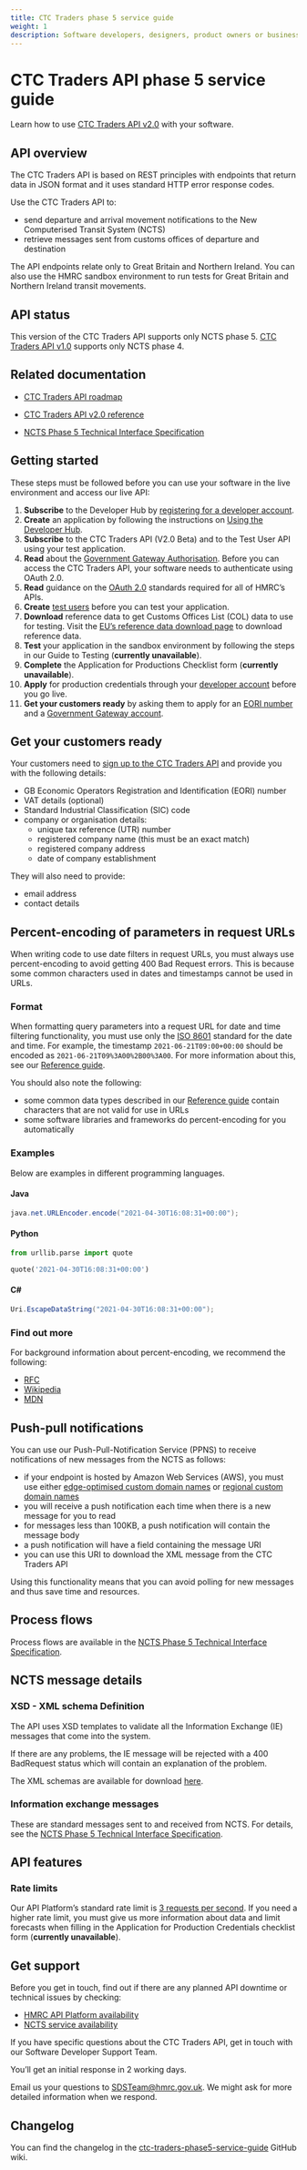 ```yaml
---
title: CTC Traders phase 5 service guide
weight: 1
description: Software developers, designers, product owners or business analysts. Integrate your software with Common Transit Convention Traders API.
---
```


# CTC Traders API phase 5 service guide

Learn how to use [CTC Traders API v2.0](/api-documentation/docs/api/service/common-transit-convention-traders/2.0) with your software.

## API overview

The CTC Traders API is based on REST principles with endpoints that return data in JSON format and it uses standard HTTP error response codes.

Use the CTC Traders API to:

- send departure and arrival movement notifications to the New Computerised Transit System (NCTS)
- retrieve messages sent from customs offices of departure and destination

The API endpoints relate only to Great Britain and Northern Ireland. You can also use the HMRC sandbox environment to run tests for Great Britain and Northern Ireland transit movements.

## API status

This version of the CTC Traders API supports only NCTS phase 5. [CTC Traders API v1.0](/api-documentation/docs/api/service/common-transit-convention-traders/1.0) supports only NCTS phase 4.

## Related documentation

- [CTC Traders API roadmap](/roadmaps/common-transit-convention-traders-roadmap/#phase-5)

- [CTC Traders API v2.0 reference](/api-documentation/docs/api/service/common-transit-convention-traders/2.0/oas/page)
- [NCTS Phase 5 Technical Interface Specification](/guides/ctc-traders-phase5-tis)

## Getting started

These steps must be followed before you can use your software in the live environment and access our live API:

1. **Subscribe** to the Developer Hub by [registering for a developer account](/developer/registration).
1. **Create** an application by following the instructions on [Using the Developer Hub](/api-documentation/docs/using-the-hub).
1. **Subscribe** to the CTC Traders API (V2.0 Beta) and to the Test User API using your test application.
1. **Read** about the [Government Gateway Authorisation](/api-documentation/docs/authorisation). Before you can access the CTC Traders API, your software needs to authenticate using OAuth 2.0.
1. **Read** guidance on the [OAuth 2.0](/api-documentation/docs/authorisation) standards required for all of HMRC’s APIs.
1. **Create** [test users](/api-documentation/docs/api/service/api-platform-test-user/1.0) before you can test your application.
1. **Download** reference data to get Customs Offices List (COL) data to use for testing. Visit the [EU’s reference data download page](https://ec.europa.eu/taxation_customs/dds2/rd/rd_download_home.jsp?Lang=en) to download reference data.
1. **Test** your application in the sandbox environment by following the steps in our Guide to Testing (**currently unavailable**).
1. **Complete** the Application for Productions Checklist form (**currently unavailable**).
1. **Apply** for production credentials through your [developer account](/developer/login) before you go live.
1. **Get your customers ready** by asking them to apply for an [EORI number](https://www.gov.uk/eori) and a [Government Gateway account](https://www.gov.uk/log-in-register-hmrc-online-services).

## Get your customers ready

Your customers need to [sign up to the CTC Traders API](https://www.tax.service.gov.uk/customs-enrolment-services/ctc/subscribe) and provide you with the following details:

* GB Economic Operators Registration and Identification (EORI) number
* VAT details (optional) 
* Standard Industrial Classification (SIC) code
* company or organisation details: 
  * unique tax reference (UTR) number 
  * registered company name (this must be an exact match)
  * registered company address 
  * date of company establishment 

They will also need to provide:

* email address 
* contact details

## Percent-encoding of parameters in request URLs

When writing code to use date filters in request URLs, you must always use percent-encoding to avoid getting 400 Bad Request errors. This is because some common characters used in dates and timestamps cannot be used in URLs.

### Format

When formatting query parameters into a request URL for date and time filtering functionality, you must use only the [ISO 8601](https://www.iso.org/iso-8601-date-and-time-format.html) standard for the date and time. For example, the timestamp `2021-06-21T09:00+00:00` should be encoded as `2021-06-21T09%3A00%2B00%3A00`. For more information about this, see our [Reference guide](/api-documentation/docs/reference-guide#common-data-types).

You should also note the following:

 - some common data types described in our [Reference guide](/api-documentation/docs/reference-guide#common-data-types) contain characters that are not valid for use in URLs
 - some software libraries and frameworks do percent-encoding for you automatically

### Examples

Below are examples in different programming languages.

#### Java

```java
java.net.URLEncoder.encode("2021-04-30T16:08:31+00:00");
```

#### Python

```python
from urllib.parse import quote

quote('2021-04-30T16:08:31+00:00')
```

#### C# #

```c#
Uri.EscapeDataString("2021-04-30T16:08:31+00:00");
```

### Find out more

For background information about percent-encoding, we recommend the following:

 - [RFC](https://datatracker.ietf.org/doc/html/rfc3986)
 - [Wikipedia](https://en.wikipedia.org/wiki/Percent-encoding)
 - [MDN](https://developer.mozilla.org/en-US/docs/Glossary/percent-encoding)

## Push-pull notifications

You can use our Push-Pull-Notification Service (PPNS) to receive notifications of new messages from the NCTS as follows:

* if your endpoint is hosted by Amazon Web Services (AWS), you must use either [edge-optimised custom domain names](https://docs.aws.amazon.com/apigateway/latest/developerguide/how-to-edge-optimized-custom-domain-name.html) or [regional custom domain names](https://docs.aws.amazon.com/apigateway/latest/developerguide/apigateway-regional-api-custom-domain-create.html)
* you will receive a push notification each time when there is a new message for you to read
* for messages less than 100KB, a push notification will contain the message body
* a push notification will have a field containing the message URI
* you can use this URI to download the XML message from the CTC Traders API

Using this functionality means that you can avoid polling for new messages and thus save time and resources.

## Process flows

Process flows are available in the [NCTS Phase 5 Technical Interface Specification](/guides/ctc-traders-phase5-tis).

## NCTS message details

### XSD - XML schema Definition
The API uses XSD templates to validate all the Information Exchange (IE) messages that come into the system.

If there are any problems, the IE message will be rejected with a 400 BadRequest status which will contain an explanation of the problem.

The XML schemas are available for download [here](https://github.com/hmrc/transit-movements-validator/tree/main/conf/xsd).

### Information exchange messages

These are standard messages sent to and received from NCTS. For details, see the [NCTS Phase 5 Technical Interface Specification](/guides/ctc-traders-phase5-tis).

## API features

### Rate limits

Our API Platform’s standard rate limit is [3 requests per second](/api-documentation/docs/reference-guide#rate-limiting). If you need a higher rate limit, you must give us more information about data and limit forecasts when filling in the Application for Production Credentials checklist form (**currently unavailable**).

## Get support

Before you get in touch, find out if there are any planned API downtime or technical issues by checking:

 - [HMRC API Platform availability](https://api-platform-status.production.tax.service.gov.uk/)
 - [NCTS service availability](https://www.gov.uk/government/publications/new-computerised-transit-system-ncts-web-service-availability-and-issues/new-computerised-transit-system-ncts-web-service-availability-and-issues)

If you have specific questions about the CTC Traders API, get in touch with our Software Developer Support Team.

You’ll get an initial response in 2 working days.

Email us your questions to [SDSTeam@hmrc.gov.uk](mailto:SDSTeam@hmrc.gov.uk). We might ask for more detailed information when we respond.

## Changelog

You can find the changelog in the [ctc-traders-phase5-service-guide](https://github.com/hmrc/ctc-traders-phase5-service-guide/wiki/CTC-Traders-API-phase-5-service-guide-changelog) GitHub wiki.

